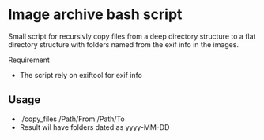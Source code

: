 Image archive bash script 
=========================

Small script for recursivly copy files from a deep directory structure to a flat directory structure with folders named from the exif info in the images.

Requirement
* The script rely on exiftool for exif info

Usage
----
* ./copy_files /Path/From /Path/To
* Result wil have folders dated as yyyy-MM-DD
